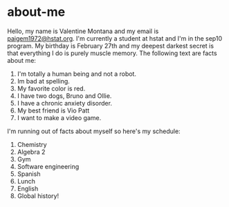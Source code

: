# about-me
Hello, my name is Valentine Montana and my email is paigem1972@hstat.org. I'm currently a student at hstat and I'm in the sep10 program. My birthday is February 27th and my deepest darkest secret is that everything I do is purely muscle memory. The following text are facts about me:
1. I'm totally a human being and not a robot.
2. Im bad at spelling.
3. My favorite color is red.
4. I have two dogs, Bruno and Ollie.
5. I have a chronic anxiety disorder.
6. My best friend is Vio Patt
7. I want to make a video game. 

I'm running out of facts about myself so here's my schedule:

1. Chemistry
2. Algebra 2
3. Gym
4. Software engineering 
5. Spanish
6. Lunch
7. English
8. Global history! 

